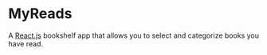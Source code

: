 # MyReads
A [React.js](https://reactjs.org) bookshelf app that allows you to select and categorize books you have read.
